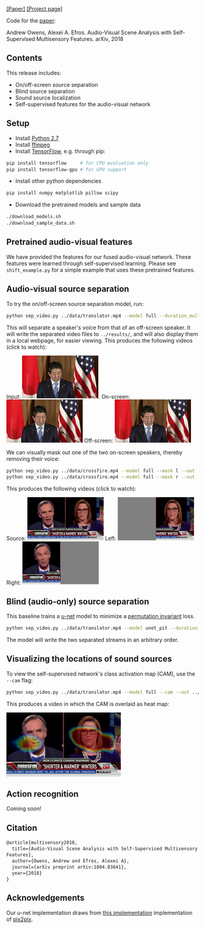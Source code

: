 [[Paper]](https://arxiv.org/pdf/1804.03641.pdf)
[[Project page]](http://andrewowens.com/multisensory)

Code for the [paper](https://arxiv.org/pdf/1804.03641.pdf):

Andrew Owens, Alexei A. Efros. Audio-Visual Scene Analysis with Self-Supervised Multisensory Features. arXiv, 2018

## Contents
This release includes:
- On/off-screen source separation
- Blind source separation
- Sound source localization
- Self-supervised features for the audio-visual network

## Setup
- Install [Python 2.7](https://www.python.org/download/releases/2.7)
- Install [ffmpeg](https://www.ffmpeg.org/download.html)
- Install [TensorFlow](https://www.tensorflow.org/), e.g. through pip:
```bash
pip install tensorflow     # for CPU evaluation only
pip install tensorflow-gpu # for GPU support
```
- Install other python dependencies
```bash
pip install numpy matplotlib pillow scipy
```
- Download the pretrained models and sample data
```bash
./download_models.sh
./download_sample_data.sh
```

## Pretrained audio-visual features
We have provided the features for our fused audio-visual network. These features were learned through self-supervised learning. Please see `shift_example.py` for a simple example that uses these pretrained features.

## Audio-visual source separation
To try the on/off-screen source separation model, run:
```bash
python sep_video.py ../data/translator.mp4 --model full --duration_mult 4 --out ../results/
```
This will separate a speaker's voice from that of an off-screen speaker. It will write the separated video files to `../results/`, and will also display them in a local webpage, for easier viewing. This produces the following videos (click to watch):

Input:  <a href = "https://youtu.be/4kVNzxFeboo"><img src = "doc/translator_input.jpg" width = 200><a>. On-screen: <a href = "https://youtu.be/XvJVXsHyBKw"><img src = "doc/translator_input.jpg" width = 200></a>
Off-screen: <a href = "https://youtu.be/NFll7nfmwO8"><img src = "doc/translator_input.jpg" width = 200></a>

We can visually mask out one of the two on-screen speakers, thereby removing their voice:
```bash
python sep_video.py ../data/crossfire.mp4 --model full --mask l --out ../results/
python sep_video.py ../data/crossfire.mp4 --model full --mask r --out ../results/
```
This produces the following videos (click to watch):

Source: <a href = "https://youtu.be/H9CgWJToF_s"><img src="doc/crossfire_input.jpg" width="200"/></a> Left: <a href = "https://youtu.be/9jPaA8ttI6A"><img src="doc/crossfire_l.jpg" width="200"/></a> Right: <a href = "https://youtu.be/M4ACgIWuiWM"><img src="doc/crossfire_r.jpg" width="200"/></a>

## Blind (audio-only) source separation
This baseline trains a [u-net](https://arxiv.org/pdf/1505.04597.pdf) model to minimize a [permutation invariant](https://arxiv.org/pdf/1607.00325) loss.
```bash
python sep_video.py ../data/translator.mp4 --model unet_pit --duration_mult 4 --out ../results/
```
The model will write the two separated streams in an arbitrary order.

## Visualizing the locations of sound sources
To view the self-supervised network's class activation map (CAM), use the `--cam` flag:
```bash
python sep_video.py ../data/translator.mp4 --model full --cam --out ../results/
```
This produces a video in which the CAM is overlaid as heat map:

<a href = "https://youtu.be/u99MdLBDnJc"><img src="doc/crossfire_cam.jpg" width="300"/></a>

## Action recognition
Coming soon!

## Citation
```
@article{multisensory2018,
  title={Audio-Visual Scene Analysis with Self-Supervised Multisensory Features},
  author={Owens, Andrew and Efros, Alexei A},
  journal={arXiv preprint arXiv:1804.03641},
  year={2018}
}
```

## Acknowledgements
Our *u*-net implementation draws from [this implementation](https://github.com/affinelayer/pix2pix-tensorflow) implementation of [pix2pix](https://arxiv.org/abs/1611.07004).
